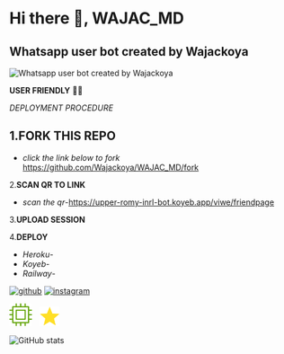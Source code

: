 # Hi there 👋, WAJAC_MD
## Whatsapp user bot created by Wajackoya
![Whatsapp user bot created by Wajackoya](https://i.ibb.co/cgSL5wv/1705786098402-xl7hci-2-0.jpg)

**USER FRIENDLY** 👋😁
          
*DEPLOYMENT PROCEDURE*

1.**FORK THIS REPO**
-
- *click the link below to fork*
https://github.com/Wajackoya/WAJAC_MD/fork

2.**SCAN QR TO LINK**
- *scan the qr*-https://upper-romy-inrl-bot.koyeb.app/viwe/friendpage

3.**UPLOAD SESSION**

4.**DEPLOY**
- *Heroku*-
- *Koyeb*-
- *Railway*-



[<img src='https://cdn.jsdelivr.net/npm/simple-icons@3.0.1/icons/github.svg' alt='github' height='40'>](https://github.com/Wajackoya)  [<img src='https://cdn.jsdelivr.net/npm/simple-icons@3.0.1/icons/instagram.svg' alt='instagram' height='40'>](https://www.instagram.com/wajackoyah_jnr/)  

<a href='https://docs.github.com/en/developers'><img src='https://raw.githubusercontent.com/acervenky/animated-github-badges/master/assets/devbadge.gif' width='40' height='40'></a> <a href='https://stars.github.com/'><img src='https://raw.githubusercontent.com/acervenky/animated-github-badges/master/assets/starbadge.gif' width='35' height='35'></a> 

![GitHub stats](https://github-readme-stats.vercel.app/api?username=Wajackoya&show_icons=true)  

